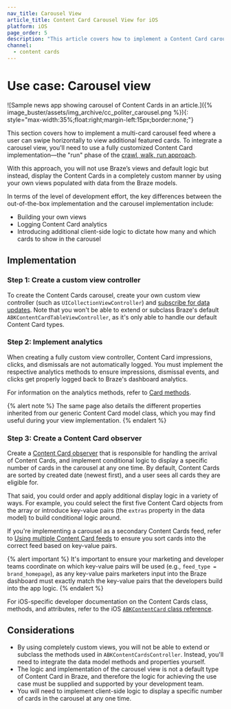 ```yaml
---
nav_title: Carousel View
article_title: Content Card Carousel View for iOS
platform: iOS
page_order: 5
description: "This article covers how to implement a Content Card carousel view use case for iOS applications."
channel:
  - content cards
---
```


# Use case: Carousel view

![Sample news app showing carousel of Content Cards in an article.]({% image_buster/assets/img_archive/cc_politer_carousel.png %}){: style="max-width:35%;float:right;margin-left:15px;border:none;"}

This section covers how to implement a multi-card carousel feed where a user can swipe horizontally to view additional featured cards. To integrate a carousel view, you'll need to use a fully customized Content Card implementation—the "run" phase of the [crawl, walk, run approach][1].

With this approach, you will not use Braze’s views and default logic but instead, display the Content Cards in a completely custom manner by using your own views populated with data from the Braze models.

In terms of the level of development effort, the key differences between the out-of-the-box implementation and the carousel implementation include:

- Building your own views
- Logging Content Card analytics
- Introducing additional client-side logic to dictate how many and which cards to show in the carousel

## Implementation

### Step 1: Create a custom view controller

To create the Content Cards carousel, create your own custom view controller (such as `UICollectionViewController`) and [subscribe for data updates]({{site.baseurl}}/developer_guide/platform_integration_guides/ios/content_cards/data_model/#getting-the-data). Note that you won't be able to extend or subclass Braze's default `ABKContentCardTableViewController`, as it's only able to handle our default Content Card types.

### Step 2: Implement analytics

When creating a fully custom view controller, Content Card impressions, clicks, and dismissals are not automatically logged. You must implement the respective analytics methods to ensure impressions, dismissal events, and clicks get properly logged back to Braze's dashboard analytics.

For information on the analytics methods, refer to [Card methods]({{site.baseurl}}/developer_guide/platform_integration_guides/ios/content_cards/data_model/#card-methods). 

{% alert note %}
The same page also details the different properties inherited from our generic Content Card model class, which you may find useful during your view implementation.
{% endalert %}

### Step 3: Create a Content Card observer

Create a [Content Card observer]({{site.baseurl}}/developer_guide/platform_integration_guides/ios/content_cards/multiple_feeds/#step-2-set-up-a-content-card-listener) that is responsible for handling the arrival of Content Cards, and implement conditional logic to display a specific number of cards in the carousel at any one time. By default, Content Cards are sorted by created date (newest first), and a user sees all cards they are eligible for.

That said, you could order and apply additional display logic in a variety of ways. For example, you could select the first five Content Card objects from the array or introduce key-value pairs (the `extras` property in the data model) to build conditional logic around.

If you're implementing a carousel as a secondary Content Cards feed, refer to [Using multiple Content Card feeds]({{site.baseurl}}/developer_guide/platform_integration_guides/ios/content_cards/multiple_feeds/) to ensure you sort cards into the correct feed based on key-value pairs.

{% alert important %}
It's important to ensure your marketing and developer teams coordinate on which key-value pairs will be used (e.g., `feed_type = brand_homepage`), as any key-value pairs marketers input into the Braze dashboard must exactly match the key-value pairs that the developers build into the app logic.
{% endalert %}

For iOS-specific developer documentation on the Content Cards class, methods, and attributes, refer to the iOS [`ABKContentCard` class reference](https://appboy.github.io/appboy-ios-sdk/docs/interface_a_b_k_content_card.html).

## Considerations

- By using completely custom views, you will not be able to extend or subclass the methods used in `ABKContentCardsController`. Instead, you'll need to integrate the data model methods and properties yourself.
- The logic and implementation of the carousel view is not a default type of Content Card in Braze, and therefore the logic for achieving the use case must be supplied and supported by your development team.
- You will need to implement client-side logic to display a specific number of cards in the carousel at any one time.

[1]: {{site.baseurl}}/user_guide/message_building_by_channel/content_cards/customize/#customization-approaches
